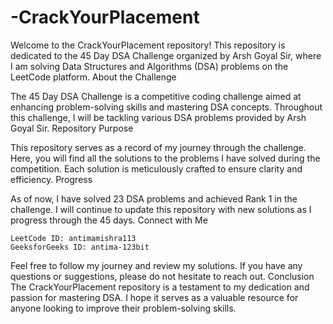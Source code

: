 # -CrackYourPlacement

Welcome to the CrackYourPlacement repository! This repository is dedicated to the 45 Day DSA Challenge organized by Arsh Goyal Sir, where I am solving Data Structures and Algorithms (DSA) problems on the LeetCode platform.
About the Challenge

The 45 Day DSA Challenge is a competitive coding challenge aimed at enhancing problem-solving skills and mastering DSA concepts. Throughout this challenge, I will be tackling various DSA problems provided by Arsh Goyal Sir.
Repository Purpose

This repository serves as a record of my journey through the challenge. Here, you will find all the solutions to the problems I have solved during the competition. Each solution is meticulously crafted to ensure clarity and efficiency.
Progress

As of now, I have solved 23 DSA problems and achieved Rank 1 in the challenge. I will continue to update this repository with new solutions as I progress through the 45 days.
Connect with Me

    LeetCode ID: antimamishra113
    GeeksforGeeks ID: antima-123bit

Feel free to follow my journey and review my solutions. If you have any questions or suggestions, please do not hesitate to reach out.
Conclusion
The CrackYourPlacement repository is a testament to my dedication and passion for mastering DSA. I hope it serves as a valuable resource for anyone looking to improve their problem-solving skills.
